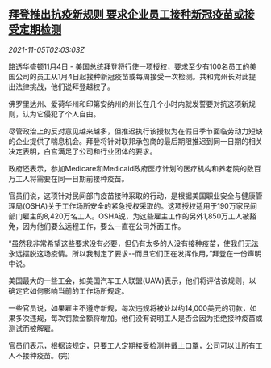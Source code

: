 <!--1636079465000-->
[拜登推出抗疫新规则 要求企业员工接种新冠疫苗或接受定期检测](https://cn.reuters.com/article/us-biden-covid-vaccine-rules-1105-idCNKBS2HQ04H)
------

<div><i>2021-11-05T02:03:03Z</i></div><p>路透华盛顿11月4日 - 美国总统拜登将行使一项授权，要求至少有100名员工的美国公司的员工从1月4日起接种新冠疫苗或每周接受一次检测。共和党州长对此提出法律挑战，他们说拜登越权了。</p><p>佛罗里达州、爱荷华州和印第安纳州的州长在几个小时内就发誓要对抗这项新规则，认为它侵犯了个人自由。</p><p>尽管政治上的反对意见越来越多，但推迟执行该授权为在假日季节面临劳动力短缺的企业提供了喘息机会。拜登将针对联邦承包商的最后期限推迟到同一日期的相关决定表明，白宫满足了公司和行业团体的要求。</p><p>政府还表示，参加Medicare和Medicaid政府医疗计划的医疗机构和养老院的数百万工人将需要在同一日期前接种疫苗。</p><p>官员们说，这项针对民间部门疫苗接种采取的行动，是根据美国职业安全与健康管理局(OSHA)关于工作场所安全的紧急授权采取的。这项授权适用于190万家民间部门雇主的8,420万名工人。OSHA说，为这些雇主工作的另外1,850万工人被豁免，因为他们要么远程工作，要么一直在公司外面工作。</p><p>“虽然我非常希望这些要求没有必要，但仍有太多的人没有接种疫苗，使我们无法永远摆脱这场疫情。所以我制定了要求--而且它们正在发挥作用，”拜登在一份声明中说。</p><p>美国最大的一些工会，如美国汽车工人联盟(UAW)表示，他们将评估该规则，以确定它如何影响当前的工作场所规定。</p><p>一些官员说，如果雇主不遵守新规，每次违规将被处以约14,000美元的罚款，如果多次违规，每次罚款金额将增加。他们没有说明工人是否会因为拒绝接种疫苗或测试而被解雇。</p><p>官员们表示，根据该规定，只要工人定期接受检测并戴上口罩，公司可以让所有工人不接种疫苗。(完)</p>
